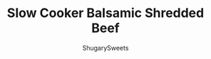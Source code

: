 ---
layout: ../../layouts/MarkdownPostLayout.astro
title: Slow Cooker Balsamic Shredded Beef
author: ShugarySweets
pubDate: 2019-01-15
description: "Another easy dinner recipe! Shredded Beef made in the slow cooker with balsamic glaze is perfect when you crave comfort food but don&#x27;t want to turn on the oven."
image_url: https://www.shugarysweets.com/wp-content/uploads/2013/05/balsamic-shredded-beef-facebook.jpg
tags: ["Main Dish","American"]
calories: 724
protein: 70
carbohydrates: 13
fats: 43
fiber: 0
ingredients: ["5 pound beef chuck roast","1 cup beef broth","1/2 cup light brown sugar","1/4 cup balsamic vinegar","1 Tablespoon soy sauce","1 teaspoon kosher salt","1/4 teaspoon crushed red pepper flakes","3 cloves garlic, pressed"]
serves: 8
time: "6 hours 10 minutes"
prepTime: "10 minutes"
instructions: ["Whisk together all the ingredients and add to the bottom of a slow cooker. Add roast. Covere and cook on low for 6-8 hours. Remove roast and shred with a fork, return to juices.","Serve and enjoy. The gravy is delicious with mashed potatoes too!"]
nutrition: ["724 calories","13 grams carbohydrates","235 milligrams cholesterol","43 grams fat","0 grams fiber","70 grams protein","18 grams saturated fat","599 milligrams sodium","12 grams sugar","3 grams trans fat","22 grams unsaturated fat"]
---
